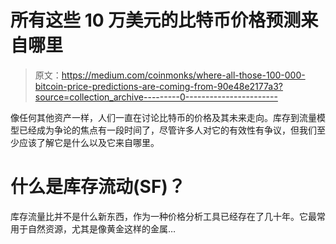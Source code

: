 # 所有这些 10 万美元的比特币价格预测来自哪里

> 原文：<https://medium.com/coinmonks/where-all-those-100-000-bitcoin-price-predictions-are-coming-from-90e48e2177a3?source=collection_archive---------0----------------------->

像任何其他资产一样，人们一直在讨论比特币的价格及其未来走向。库存到流量模型已经成为争论的焦点有一段时间了，尽管许多人对它的有效性有争议，但我们至少应该了解它是什么以及它来自哪里。

# 什么是库存流动(SF)？

库存流量比并不是什么新东西，作为一种价格分析工具已经存在了几十年。它最常用于自然资源，尤其是像黄金这样的金属…